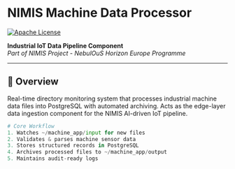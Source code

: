 # NIMIS Machine Data Processor

[![Apache License](https://img.shields.io/badge/License-Apache%202.0-blue.svg)](https://opensource.org/licenses/Apache-2.0)

**Industrial IoT Data Pipeline Component**  
*Part of NIMIS Project - NebulOuS Horizon Europe Programme*

---

## 📖 Overview
Real-time directory monitoring system that processes industrial machine data files into PostgreSQL with automated archiving. Acts as the edge-layer data ingestion component for the NIMIS AI-driven IoT pipeline.

```python
# Core Workflow
1. Watches ~/machine_app/input for new files
2. Validates & parses machine sensor data
3. Stores structured records in PostgreSQL
4. Archives processed files to ~/machine_app/output
5. Maintains audit-ready logs
